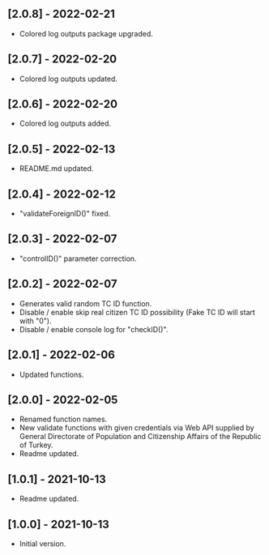 ## [2.0.8] - 2022-02-21

* Colored log outputs package upgraded.

## [2.0.7] - 2022-02-20

* Colored log outputs updated.

## [2.0.6] - 2022-02-20

* Colored log outputs added.

## [2.0.5] - 2022-02-13

* README.md updated.

## [2.0.4] - 2022-02-12

* "validateForeignID()" fixed.

## [2.0.3] - 2022-02-07

* "controlID()" parameter correction.

## [2.0.2] - 2022-02-07

* Generates valid random TC ID function.
* Disable / enable skip real citizen TC ID possibility (Fake TC ID will start with "0").
* Disable / enable console log for "checkID()".

## [2.0.1] - 2022-02-06

* Updated functions.

## [2.0.0] - 2022-02-05

* Renamed function names.
* New validate functions with given credentials via Web API supplied by General Directorate of Population and Citizenship Affairs of the Republic of Turkey.
* Readme updated.

## [1.0.1] - 2021-10-13

* Readme updated.

## [1.0.0] - 2021-10-13

* Initial version.
